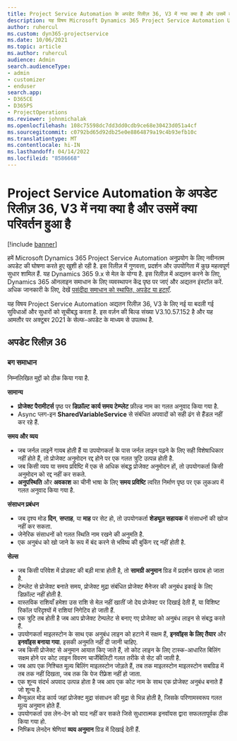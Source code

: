```yaml
---
title: Project Service Automation के अपडेट रिलीज़ 36, V3 में नया क्या है और उसमें क्या परिवर्तन हुआ है
description: यह विषय Microsoft Dynamics 365 Project Service Automation Update Release 36, V3 में उपलब्ध फ़ीचर और सुधारों को सूचीबद्ध करता है.
author: ruhercul
ms.custom: dyn365-projectservice
ms.date: 10/06/2021
ms.topic: article
ms.author: ruhercul
audience: Admin
search.audienceType:
- admin
- customizer
- enduser
search.app:
- D365CE
- D365PS
- ProjectOperations
ms.reviewer: johnmichalak
ms.openlocfilehash: 108c75598dc7dd3dd0cdb9ce68e30423d051a4cf
ms.sourcegitcommit: c0792bd65d92db25e0e8864879a19c4b93efb10c
ms.translationtype: MT
ms.contentlocale: hi-IN
ms.lasthandoff: 04/14/2022
ms.locfileid: "8586668"
---
```

# <a name="whats-new-or-changed-in-project-service-automation-update-release-36-v3"></a>Project Service Automation के अपडेट रिलीज़ 36, V3 में नया क्या है और उसमें क्या परिवर्तन हुआ है

[!include [banner](../includes/psa-now-project-operations.md)]

हमें Microsoft Dynamics 365 Project Service Automation अनुप्रयोग के लिए नवीनतम अपडेट की घोषणा करते हुए खुशी हो रही है. इस रिलीज़ में गुणवत्ता, प्रदर्शन और उपयोगिता में कुछ महत्वपूर्ण सुधार शामिल हैं. यह Dynamics 365 9.x से मेल के योग्य है. इस रिलीज़ में अद्यतन करने के लिए, Dynamics 365 ऑनलाइन समाधान के लिए व्यवस्थापन केंद्र पृष्ठ पर जाएं और अद्यतन इंस्टॉल करें. अधिक जानकारी के लिए, देखें [पसंदीदा समाधान को स्थापित, अपडेट या हटाएँ](/power-platform/admin/install-remove-preferred-solution).

यह विषय Project Service Automation अद्यतन रिलीज़ 36, V3 के लिए नई या बदली गई सुविधाओं और सुधारों को सूचीबद्ध करता है. इस वर्ज़न की बिल्ड संख्या V3.10.57.152 है और यह आमतौर पर अक्टूबर 2021 के सेल्फ-अपडेट के माध्यम से उपलब्ध है.

## <a name="update-release-36"></a>अपडेट रिलीज़ 36

### <a name="bug-fixes"></a>बग समाधान

निम्नलिखित मुद्दों को ठीक किया गया है.

**सामान्य**
- **प्रोजेक्ट पैरामीटर्स** पृष्ठ पर **डिफ़ॉल्ट कार्य समय टेम्प्लेट** फ़ील्ड नाम का गलत अनुवाद किया गया है.
- Async प्लग-इन **SharedVariableService** से संबंधित अपवादों को सही ढंग से हैंडल नहीं कर रहे हैं.

**समय और व्यय**
- जब जर्नल लाइनें गायब होती हैं या उपयोगकर्ता के पास जर्नल लाइन पढ़ने के लिए सही विशेषाधिकार नहीं होते हैं, तो प्रोजेक्ट अनुमोदन रद्द होने पर एक गलत त्रुटि उत्पन्न होती है.
- जब किसी व्यय या समय प्रविष्टि में एक से अधिक संबद्ध प्रोजेक्ट अनुमोदन हों, तो उपयोगकर्ता किसी अनुमोदन को रद्द नहीं कर सकते.
- **अनुपस्थिति** और **अवकाश** का चीनी भाषा के लिए **समय प्रविष्टि** त्वरित निर्माण पृष्ठ पर एक लुकअप में गलत अनुवाद किया गया है.

**संसाधन प्रबंधन**
- जब दृश्य मोड **दिन**, **सप्ताह**, या **माह** पर सेट हो, तो उपयोगकर्ता **शेड्यूल सहायक** में संसाधनों की खोज नहीं कर सकता.
- जेनेरिक संसाधनों को गलत स्थिति नाम रखने की अनुमति है. 
- एक अनुबंध को खो जाने के रूप में बंद करने से भविष्य की बुकिंग रद्द नहीं होती है.

**सेल्स**
- जब किसी परिवेश में प्रोडक्ट की बड़ी मात्रा होती है, तो **सामग्री अनुमान** ग्रिड में प्रदर्शन खराब हो जाता है.
- टेम्प्लेट से प्रोजेक्ट बनाते समय, प्रोजेक्ट मुद्रा संबंधित प्रोजेक्ट मैनेजर की अनुबंध इकाई के लिए डिफ़ॉल्ट नहीं होती है.
- वास्तविक राशियाँ हमेशा उस राशि से मेल नहीं खातीं जो देय प्रोजेक्ट पर दिखाई देती हैं, या विशिष्ट रिकॉल परिदृश्यों में राशियां निगेटिव हो जाती हैं.
- एक त्रुटि तब होती है जब आप प्रोजेक्ट टेम्पलेट से बनाए गए प्रोजेक्ट को अनुबंध लाइन से संबद्ध करते हैं.
- उपयोगकर्ता माइलस्टोन के साथ एक अनुबंध लाइन को हटाने में सक्षम हैं, **इनवॉइस के लिए तैयार** और **इनवॉइस बनाया गया**. इसकी अनुमति नहीं दी जानी चाहिए.
- जब किसी प्रोजेक्ट से अनुमान आयात किए जाते हैं, तो कोट लाइन के लिए टास्क-आधारित बिलिंग सक्षम होने पर कोट लाइन विवरण चार्जेबिलिटी गलत तरीके से सेट की जाती है.
- जब आप एक निश्चित मूल्य बिलिंग माइलस्टोन जोड़ते हैं, तब तक माइलस्टोन माइलस्टोन सबग्रिड में तब तक नहीं दिखता, जब तक कि पेज रीफ्रेश नहीं हो जाता.
- एक शून्य संदर्भ अपवाद उत्पन्न होता है जब आप एक कोट नाम के साथ एक प्रोजेक्ट अनुबंध बनाते हैं जो शून्य है.
- मैन्युअल मोड कार्य जहां प्रोजेक्ट मुद्रा संसाधन की मुद्रा से भिन्न होती है, जिसके परिणामस्वरूप गलत मूल्य अनुमान होते हैं.
- उपयोगकर्ता उस लेन-देन को याद नहीं कर सकते जिसे सुधारात्मक इनवॉयस द्वारा सफलतापूर्वक ठीक किया गया हो.
- निष्क्रिय लेनदेन श्रेणियां **व्यय अनुमान** ग्रिड में दिखाई देती हैं.



